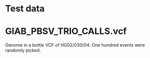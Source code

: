 # Test data

# GIAB_PBSV_TRIO_CALLS.vcf

Genome in a bottle VCF of HG02/030/04. One hundred events were randomly picked.